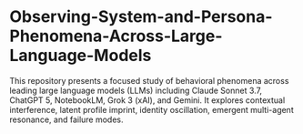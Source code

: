 # Observing-System-and-Persona-Phenomena-Across-Large-Language-Models
This repository presents a focused study of behavioral phenomena across leading large language models (LLMs) including Claude Sonnet 3.7, ChatGPT 5, NotebookLM, Grok 3 (xAI), and Gemini. It explores contextual interference, latent profile imprint, identity oscillation, emergent multi-agent resonance, and failure modes.
